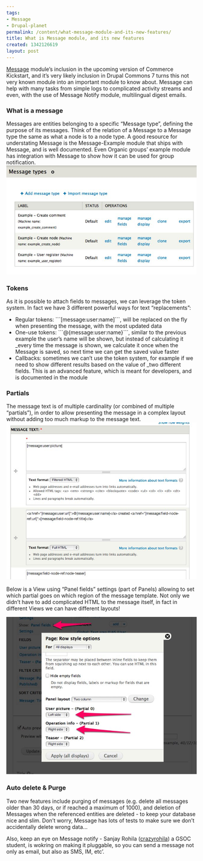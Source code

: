 ```yaml
---
tags:
- Message
- Drupal-planet
permalink: /content/what-message-module-and-its-new-features/
title: What is Message module, and its new features
created: 1342126619
layout: post
---
```

<a href="http://drupal.org/project/message">Message</a> module’s inclusion in the upcoming version of Commerce Kickstart, and it’s very likely inclusion in Drupal Commons 7 turns this not very known module into an important module to know about.
Message can help with many tasks from simple logs to complicated activity streams and even, with the use of  Message Notify module, multilingual digest emails.

<h3>What is a message</h3>
Messages are entities belonging to a specific “Message type”, defining the purpose of its messages. Think of the relation of a Message to a Message type the same as what a node is to a node type. A good resource for understating Message is the Message-Example module that ships with Message, and is well documented. Even Organic groups’ example module has integration with Message to show how it can be used for group notification.
<img src="/assets/images/legacy/message-1.jpg" />

<h3>Tokens</h3>
As it is possible to attach fields to messages, we can leverage the token system. In fact we have 3 different powerful ways for text “replacements”:
<ul>
<li>Regular tokens: ```[message:user:name]```, will be replaced on the fly when presenting the message, with the most updated data</li>
<li>One-use tokens: ```@{message:user:name}```, similar to the previous example the user’s name will be shown, but instead of calculating it _every time the message is shown, we calculate it once when the Message is saved, so next time we can get the saved value faster</li>
<li>Callbacks: sometimes we can’t use the token system, for example if we need to show different results based on the value of _two different fields. This is an advanced feature, which is meant for developers, and is documented in the module</li>
</ul>

<h3>Partials</h3>
The message text is of multiple cardinality (or combined of multiple “partials”), in order to allow presenting the message in a complex layout without adding too much markup to the message text.

<img src="/assets/images/legacy/message-2.jpg" />

Below is  a View using “Panel fields” settings (part of Panels) allowing to set which partial goes on which region of the message template.
Not only we didn’t have to add complicated HTML to the message itself, in fact in different Views we can have different layouts!

<img src="/assets/images/legacy/message-3.jpg" />

<h3>Auto delete & Purge</h3>
Two new features include purging of messages (e.g. delete all messages older than 30 days, or if reached a maximum of 1000), and deletion of Messages when the referenced entities are deleted - to keep your database nice and slim.
Don’t worry, Message has lots of tests to make sure we don’t accidentally delete wrong data...

Also, keep an eye on Message notify - Sanjay Rohila (<a href=”http://drupal.org/user/1274328”>crazyrohila</a>) a GSOC student, is wokring on making it pluggable, so you can send a message not only as email, but also as SMS, IM, etc’.
